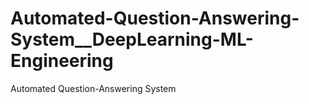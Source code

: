# Automated-Question-Answering-System__DeepLearning-ML-Engineering
Automated Question-Answering System
